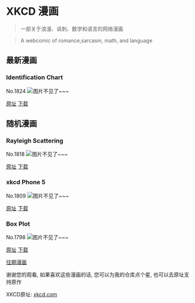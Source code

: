 # XKCD 漫画


> 一部关于浪漫、讽刺、数学和语言的网络漫画

> A webcomic of romance,sarcasm, math, and language


## 最新漫画
### Identification Chart
No.1824
![图片不见了~~~](https://imgs.xkcd.com/comics/identification_chart.png)

[原址](https://xkcd.com//1824) [下载](https://imgs.xkcd.com/comics/identification_chart.png)



## 随机漫画
### Rayleigh Scattering
No.1818
![图片不见了~~~](https://imgs.xkcd.com/comics/rayleigh_scattering.png)

[原址](https://xkcd.com//1818) [下载](https://imgs.xkcd.com/comics/rayleigh_scattering.png)



### xkcd Phone 5
No.1809
![图片不见了~~~](https://imgs.xkcd.com/comics/xkcd_phone_5.png)

[原址](https://xkcd.com//1809) [下载](https://imgs.xkcd.com/comics/xkcd_phone_5.png)



### Box Plot
No.1798
![图片不见了~~~](https://imgs.xkcd.com/comics/box_plot.png)

[原址](https://xkcd.com//1798) [下载](https://imgs.xkcd.com/comics/box_plot.png)



[往期漫画](image/)

谢谢您的观看, 如果喜欢这些漫画的话, 
您可以为我的仓库点个星, 也可以去原址支持原作

XKCD原址: [xkcd.com](https://xkcd.com)

